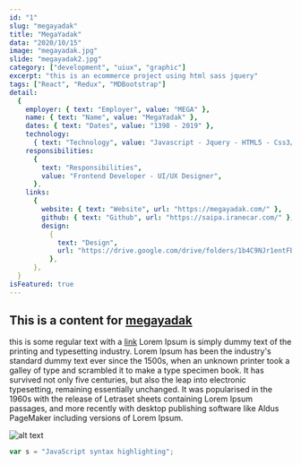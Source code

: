 ```yaml
---
id: "1"
slug: "megayadak"
title: "MegaYadak"
data: "2020/10/15"
image: "megayadak.jpg"
slide: "megayadak2.jpg"
category: ["development", "uiux", "graphic"]
excerpt: "this is an ecommerce project using html sass jquery"
tags: ["React", "Redux", "MDBootstrap"]
detail:
  {
    employer: { text: "Employer", value: "MEGA" },
    name: { text: "Name", value: "MegaYadak" },
    dates: { text: "Dates", value: "1398 - 2019" },
    technology:
      { text: "Technology", value: "Javascript - Jquery - HTML5 - Css3/Sass" },
    responsibilities:
      {
        text: "Responsibilities",
        value: "Frontend Developer - UI/UX Designer",
      },
    links:
      {
        website: { text: "Website", url: "https://megayadak.com/" },
        github: { text: "Github", url: "https://saipa.iranecar.com/" },
        design:
          {
            text: "Design",
            url: "https://drive.google.com/drive/folders/1b4C9NJr1entFB_nf6AxxbHPGJ7gVPYVW?usp=sharing",
          },
      },
  }
isFeatured: true
---
```


## This is a content for [megayadak](https://megayadak.com)

this is some regular text with a [link](https://megayadak.com) Lorem Ipsum is simply dummy text of the printing and typesetting industry. Lorem Ipsum has been the industry's standard dummy text ever since the 1500s, when an unknown printer took a galley of type and scrambled it to make a type specimen book. It has survived not only five centuries, but also the leap into electronic typesetting, remaining essentially unchanged. It was popularised in the 1960s with the release of Letraset sheets containing Lorem Ipsum passages, and more recently with desktop publishing software like Aldus PageMaker including versions of Lorem Ipsum.

![alt text](megayadak2.jpg)

```js
var s = "JavaScript syntax highlighting";
```
